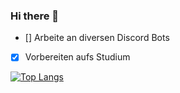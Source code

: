 ### Hi there 👋

- [] Arbeite an diversen Discord Bots
- [X] Vorbereiten aufs Studium

[![Top Langs](https://github-readme-stats.vercel.app/api/top-langs/?username=steallight&layout=compact)](https://github.com/anuraghazra/github-readme-stats)



<!--
**Steallight/Steallight** is a ✨ _special_ ✨ repository because its `README.md` (this file) appears on your GitHub profile.

Here are some ideas to get you started:

- 🔭 I’m currently working on ...
- 🌱 I’m currently learning ...
- 👯 I’m looking to collaborate on ...
- 🤔 I’m looking for help with ...
- 💬 Ask me about ...
- 📫 How to reach me: ...
- 😄 Pronouns: ...
- ⚡ Fun fact: ...
-->
